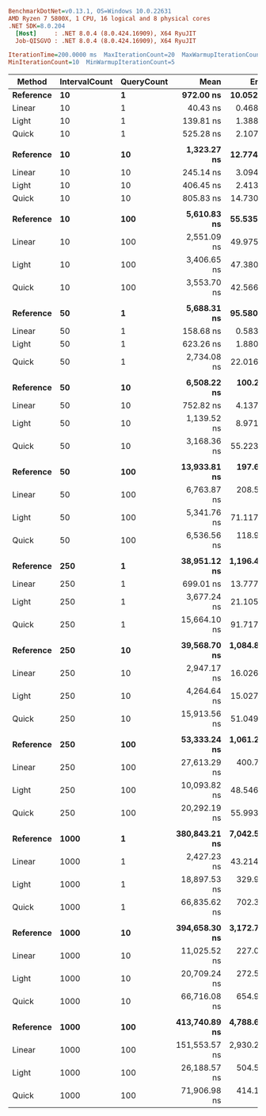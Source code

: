 ``` ini

BenchmarkDotNet=v0.13.1, OS=Windows 10.0.22631
AMD Ryzen 7 5800X, 1 CPU, 16 logical and 8 physical cores
.NET SDK=8.0.204
  [Host]     : .NET 8.0.4 (8.0.424.16909), X64 RyuJIT
  Job-QISGVO : .NET 8.0.4 (8.0.424.16909), X64 RyuJIT

IterationTime=200.0000 ms  MaxIterationCount=20  MaxWarmupIterationCount=10  
MinIterationCount=10  MinWarmupIterationCount=5  

```
|    Method | IntervalCount | QueryCount |          Mean |        Error |       StdDev | Ratio | RatioSD |   Gen 0 |   Gen 1 | Allocated |
|---------- |-------------- |----------- |--------------:|-------------:|-------------:|------:|--------:|--------:|--------:|----------:|
| **Reference** |            **10** |          **1** |     **972.00 ns** |    **10.052 ns** |     **6.649 ns** |  **1.00** |    **0.00** |  **0.2787** |       **-** |   **4,714 B** |
|    Linear |            10 |          1 |      40.43 ns |     0.468 ns |     0.310 ns |  0.04 |    0.00 |  0.0045 |       - |      75 B |
|     Light |            10 |          1 |     139.81 ns |     1.388 ns |     0.918 ns |  0.14 |    0.00 |  0.0041 |       - |      76 B |
|     Quick |            10 |          1 |     525.28 ns |     2.107 ns |     1.102 ns |  0.54 |    0.00 |  0.0158 |       - |     273 B |
|           |               |            |               |              |              |       |         |         |         |           |
| **Reference** |            **10** |         **10** |   **1,323.27 ns** |    **12.774 ns** |     **7.601 ns** |  **1.00** |    **0.00** |  **0.3684** |       **-** |   **6,242 B** |
|    Linear |            10 |         10 |     245.14 ns |     3.094 ns |     2.046 ns |  0.19 |    0.00 |  0.0422 |       - |     723 B |
|     Light |            10 |         10 |     406.45 ns |     2.413 ns |     1.596 ns |  0.31 |    0.00 |  0.0428 |       - |     724 B |
|     Quick |            10 |         10 |     805.83 ns |    14.730 ns |    11.501 ns |  0.61 |    0.01 |  0.0524 |       - |     921 B |
|           |               |            |               |              |              |       |         |         |         |           |
| **Reference** |            **10** |        **100** |   **5,610.83 ns** |    **55.535 ns** |    **36.733 ns** |  **1.00** |    **0.00** |  **1.2500** |       **-** |  **21,122 B** |
|    Linear |            10 |        100 |   2,551.09 ns |    49.975 ns |    55.547 ns |  0.45 |    0.01 |  0.3906 |       - |   7,419 B |
|     Light |            10 |        100 |   3,406.65 ns |    47.380 ns |    28.195 ns |  0.61 |    0.00 |  0.4392 |       - |   7,420 B |
|     Quick |            10 |        100 |   3,553.70 ns |    42.566 ns |    25.331 ns |  0.63 |    0.01 |  0.4514 |       - |   7,617 B |
|           |               |            |               |              |              |       |         |         |         |           |
| **Reference** |            **50** |          **1** |   **5,688.31 ns** |    **95.580 ns** |    **56.878 ns** |  **1.00** |    **0.00** |  **1.4583** |       **-** |  **26,306 B** |
|    Linear |            50 |          1 |     158.68 ns |     0.583 ns |     0.385 ns |  0.03 |    0.00 |  0.0047 |       - |      85 B |
|     Light |            50 |          1 |     623.26 ns |     1.880 ns |     0.983 ns |  0.11 |    0.00 |  0.0032 |       - |      89 B |
|     Quick |            50 |          1 |   2,734.08 ns |    22.016 ns |    13.101 ns |  0.48 |    0.00 |  0.0679 |       - |   1,261 B |
|           |               |            |               |              |              |       |         |         |         |           |
| **Reference** |            **50** |         **10** |   **6,508.22 ns** |   **100.291 ns** |    **78.301 ns** |  **1.00** |    **0.00** |  **1.6667** |       **-** |  **28,898 B** |
|    Linear |            50 |         10 |     752.82 ns |     4.137 ns |     2.736 ns |  0.12 |    0.00 |  0.0521 |       - |     901 B |
|     Light |            50 |         10 |   1,139.52 ns |     8.971 ns |     5.934 ns |  0.17 |    0.00 |  0.0511 |       - |     905 B |
|     Quick |            50 |         10 |   3,168.36 ns |    55.223 ns |    36.527 ns |  0.49 |    0.01 |  0.0625 |       - |   2,077 B |
|           |               |            |               |              |              |       |         |         |         |           |
| **Reference** |            **50** |        **100** |  **13,933.81 ns** |   **197.699 ns** |   **117.648 ns** |  **1.00** |    **0.00** |  **3.2867** |  **0.0699** |  **55,954 B** |
|    Linear |            50 |        100 |   6,763.87 ns |   208.589 ns |   240.212 ns |  0.49 |    0.02 |  0.4167 |       - |   7,493 B |
|     Light |            50 |        100 |   5,341.76 ns |    71.117 ns |    47.039 ns |  0.38 |    0.00 |  0.4427 |       - |   7,497 B |
|     Quick |            50 |        100 |   6,536.56 ns |   118.984 ns |    86.033 ns |  0.47 |    0.01 |  0.4464 |       - |   8,669 B |
|           |               |            |               |              |              |       |         |         |         |           |
| **Reference** |           **250** |          **1** |  **38,951.12 ns** | **1,196.430 ns** | **1,280.166 ns** |  **1.00** |    **0.00** |  **7.5000** |       **-** | **151,666 B** |
|    Linear |           250 |          1 |     699.01 ns |    13.777 ns |    14.148 ns |  0.02 |    0.00 |  0.0103 |       - |     189 B |
|     Light |           250 |          1 |   3,677.24 ns |    21.105 ns |    12.559 ns |  0.09 |    0.00 |       - |       - |     209 B |
|     Quick |           250 |          1 |  15,664.10 ns |    91.717 ns |    54.579 ns |  0.40 |    0.01 |  0.3937 |       - |   6,628 B |
|           |               |            |               |              |              |       |         |         |         |           |
| **Reference** |           **250** |         **10** |  **39,568.70 ns** | **1,084.853 ns** | **1,249.318 ns** |  **1.00** |    **0.00** |  **7.5000** |       **-** | **155,658 B** |
|    Linear |           250 |         10 |   2,947.17 ns |    16.026 ns |    10.600 ns |  0.08 |    0.00 |  0.0436 |       - |     893 B |
|     Light |           250 |         10 |   4,264.64 ns |    15.027 ns |     9.940 ns |  0.11 |    0.00 |  0.0431 |       - |     913 B |
|     Quick |           250 |         10 |  15,913.56 ns |    51.049 ns |    30.379 ns |  0.40 |    0.01 |  0.4032 |       - |   7,332 B |
|           |               |            |               |              |              |       |         |         |         |           |
| **Reference** |           **250** |        **100** |  **53,333.24 ns** | **1,061.230 ns** | **1,135.504 ns** |  **1.00** |    **0.00** | **10.0000** |       **-** | **196,034 B** |
|    Linear |           250 |        100 |  27,613.29 ns |   400.735 ns |   265.061 ns |  0.52 |    0.01 |  0.4110 |       - |   8,453 B |
|     Light |           250 |        100 |  10,093.82 ns |    48.546 ns |    28.889 ns |  0.19 |    0.00 |  0.4808 |       - |   8,473 B |
|     Quick |           250 |        100 |  20,292.19 ns |    55.993 ns |    37.036 ns |  0.38 |    0.01 |  0.8163 |       - |  14,892 B |
|           |               |            |               |              |              |       |         |         |         |           |
| **Reference** |          **1000** |          **1** | **380,843.21 ns** | **7,042.522 ns** | **6,243.012 ns** | **1.000** |    **0.00** | **40.0000** | **10.0000** | **718,541 B** |
|    Linear |          1000 |          1 |   2,427.23 ns |    43.214 ns |    25.716 ns | 0.006 |    0.00 |       - |       - |     313 B |
|     Light |          1000 |          1 |  18,897.53 ns |   329.985 ns |   218.265 ns | 0.050 |    0.00 |       - |       - |     393 B |
|     Quick |          1000 |          1 |  66,835.62 ns |   702.315 ns |   464.538 ns | 0.175 |    0.00 |  1.4286 |       - |  25,745 B |
|           |               |            |               |              |              |       |         |         |         |           |
| **Reference** |          **1000** |         **10** | **394,658.30 ns** | **3,172.789 ns** | **2,098.603 ns** |  **1.00** |    **0.00** | **40.0000** | **10.0000** | **724,157 B** |
|    Linear |          1000 |         10 |  11,025.52 ns |   227.088 ns |   252.407 ns |  0.03 |    0.00 |       - |       - |   1,273 B |
|     Light |          1000 |         10 |  20,709.24 ns |   272.538 ns |   162.183 ns |  0.05 |    0.00 |       - |       - |   1,353 B |
|     Quick |          1000 |         10 |  66,716.08 ns |   654.997 ns |   389.778 ns |  0.17 |    0.00 |       - |       - |  26,705 B |
|           |               |            |               |              |              |       |         |         |         |           |
| **Reference** |          **1000** |        **100** | **413,740.89 ns** | **4,788.634 ns** | **2,849.639 ns** |  **1.00** |    **0.00** | **40.0000** | **10.0000** | **778,477 B** |
|    Linear |          1000 |        100 | 151,553.57 ns | 2,930.214 ns | 2,597.558 ns |  0.36 |    0.01 |       - |       - |   9,001 B |
|     Light |          1000 |        100 |  26,188.57 ns |   504.520 ns |   421.297 ns |  0.06 |    0.00 |       - |       - |   9,081 B |
|     Quick |          1000 |        100 |  71,906.98 ns |   414.138 ns |   246.447 ns |  0.17 |    0.00 |  1.9231 |       - |  34,433 B |
